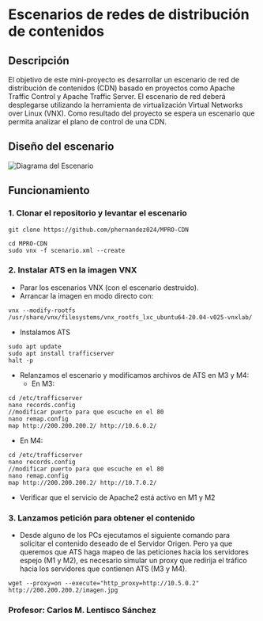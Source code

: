 # Escenarios de redes de distribución de contenidos
## Descripción
El objetivo de este mini-proyecto es desarrollar un escenario de red de distribución de contenidos (CDN) basado en proyectos como Apache Traffic Control y Apache Traffic Server. El escenario de red deberá desplegarse utilizando la herramienta de virtualización Virtual Networks over Linux (VNX). Como resultado del proyecto se espera un escenario que permita analizar el plano de control de una CDN.

## Diseño del escenario
![Diagrama del Escenario](escenario_Red.drawio.png)

## Funcionamiento
### 1. Clonar el repositorio y levantar el escenario

```
git clone https://github.com/phernandez024/MPRO-CDN
```
```
cd MPRO-CDN
sudo vnx -f scenario.xml --create
```
### 2. Instalar ATS en la imagen VNX

- Parar los escenarios VNX (con el escenario destruido).
- Arrancar la imagen en modo directo con:

```
vnx --modify-rootfs /usr/share/vnx/filesystems/vnx_rootfs_lxc_ubuntu64-20.04-v025-vnxlab/
```

- Instalamos ATS
  
```
sudo apt update
sudo apt install trafficserver
halt -p
```

- Relanzamos el escenario y modificamos archivos de ATS en M3 y M4:
  - En M3:

```
cd /etc/trafficserver
nano records.config
//modificar puerto para que escuche en el 80
nano remap.config
map http://200.200.200.2/ http://10.6.0.2/
```

  - En M4:

```
cd /etc/trafficserver
nano records.config
//modificar puerto para que escuche en el 80
nano remap.config
map http://200.200.200.2/ http://10.7.0.2/
```

- Verificar que el servicio de Apache2 está activo en M1 y M2

### 3. Lanzamos petición para obtener el contenido 

- Desde alguno de los PCs ejecutamos el siguiente comando para solicitar el contenido deseado de el Servidor Origen. Pero ya que queremos que ATS haga mapeo de las peticiones hacia los servidores espejo (M1 y M2), es necesario simular un proxy que redirija el tráfico hacia los servidores que contienen ATS (M3 y M4).

```
wget --proxy=on --execute="http_proxy=http://10.5.0.2" http://200.200.200.2/imagen.jpg
```

### Profesor: Carlos M. Lentisco Sánchez

